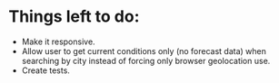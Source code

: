 # Things left to do:

* Make it responsive.
* Allow user to get current conditions only (no forecast data) when searching by city instead of forcing only browser geolocation use.
* Create tests.